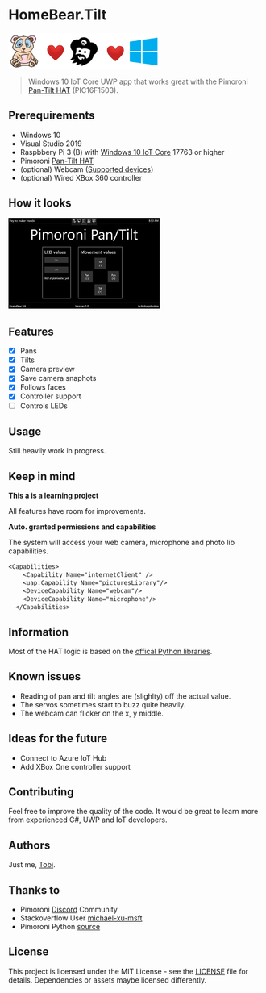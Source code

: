 # HomeBear.Tilt

<img src="docs/header.png" width="300" /> 

> Windows 10 IoT Core UWP app that works great with the Pimoroni [Pan-Tilt HAT](https://shop.pimoroni.com/products/pan-tilt-hat) (PIC16F1503).

## Prerequirements
- Windows 10
- Visual Studio 2019
- Raspbbery Pi 3 (B) with [Windows 10 IoT Core](https://developer.microsoft.com/en-us/windows/iot) 17763 or higher
- Pimoroni [Pan-Tilt HAT](https://shop.pimoroni.com/products/pan-tilt-hat)
- (optional) Webcam ([Supported devices](https://docs.microsoft.com/en-us/windows/iot-core/learn-about-hardware/hardwarecompatlist))
- (optional) Wired XBox 360 controller


## How it looks

![On-device](docs/on-device-screenshot.jpg)

## Features

- [x] Pans
- [x] Tilts
- [x] Camera preview
- [x] Save camera snaphots
- [x] Follows faces
- [x] Controller support
- [ ] Controls LEDs

## Usage

Still heavily work in progress.

## Keep in mind

**This a is a learning project**

All features have room for improvements.

**Auto. granted permissions and capabilities**

The system will access your web camera, microphone and photo lib capabilities.

```
<Capabilities>
    <Capability Name="internetClient" />
    <uap:Capability Name="picturesLibrary"/>
    <DeviceCapability Name="webcam"/>
    <DeviceCapability Name="microphone"/>
  </Capabilities>
  ```

## Information

Most of the HAT logic is based on the [offical Python libraries](https://github.com/pimoroni/pantilt-hat/blob/master/library/pantilthat/pantilt.py).

## Known issues

- Reading of pan and tilt angles are (slighlty) off the actual value.
- The servos sometimes start to buzz quite heavily. 
- The webcam can flicker on the x, y middle.

## Ideas for the future

- Connect to Azure IoT Hub
- Add XBox One controller support


## Contributing

Feel free to improve the quality of the code. It would be great to learn more from experienced C#, UWP and IoT developers.

## Authors

Just me, [Tobi]([https://tscholze.github.io).


## Thanks to

* Pimoroni [Discord](https://discordapp.com/invite/hr93ByC) Community
* Stackoverflow User [michael-xu-msft](https://stackoverflow.com/users/8546089/)
* Pimoroni Python [source](https://github.com/pimoroni/pantilt-hat/blob/master/library/pantilthat/pantilt.py)

## License

This project is licensed under the MIT License - see the [LICENSE](LICENSE.md) file for details.
Dependencies or assets maybe licensed differently.